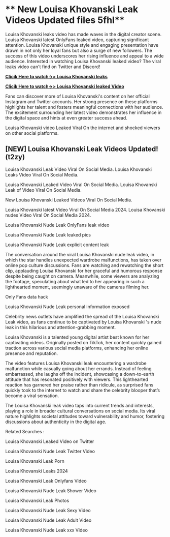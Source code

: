 
# ** New Louisa Khovanski Leak Videos Updated files 5fhl** #

  Louisa Khovanski   leaks video has made waves in the digital creator scene.  Louisa Khovanski   latest OnlyFans leaked video, capturing significant attention.  Louisa Khovanski   unique style and engaging presentation have drawn in not only her loyal fans but also a surge of new followers. The success of this video underscores her rising influence and appeal to a wide audience. Interested in watching Louisa Khovanski   leaked video? The viral leaks video can't find on Twitter and Discord!

**[Clicik Here to watch->>  Louisa Khovanski  leaks ](http://xflirt.top)**

**[Clicik Here to watch->>  Louisa Khovanski leaked Video](http://xflirt.top)**

Fans can discover more of Louisa Khovanski's content on her official Instagram and Twitter accounts. Her strong presence on these platforms highlights her talent and fosters meaningful connections with her audience. The excitement surrounding her latest video demonstrates her influence in the digital space and hints at even greater success ahead.

  Louisa Khovanski   video Leaked Viral On the internet and shocked viewers on other social platforms.

## [NEW] Louisa Khovanski   Leak Videos Updated!  (t2zy) ##

  Louisa Khovanski   Leak Video Viral On Social Media.  Louisa Khovanski   Leaks Video Viral On Social Media.

  Louisa Khovanski   Leaked Video Viral On Social Media.  Louisa Khovanski   Leak of Video Viral On Social Media.

New Louisa Khovanski   Leaked Videos Viral On Social Media.

  Louisa Khovanski   latest Video Viral On Social Media 2024.  Louisa Khovanski   nudes Video Viral On Social Media 2024.

  Louisa Khovanski   Nude Leak OnlyFans leak video

  Louisa Khovanski   Nude Leak leaked pics

  Louisa Khovanski   Nude Leak explicit content leak

The conversation around the viral Louisa Khovanski   nude leak video, in which the star handles unexpected wardrobe malfunctions, has taken over online pop culture discussions. Fans are watching and rewatching the short clip, applauding Louisa Khovanski   for her graceful and humorous response despite being caught on camera. Meanwhile, some viewers are analyzing the footage, speculating about what led to her appearing in such a lighthearted moment, seemingly unaware of the cameras filming her.

Only Fans data hack

  Louisa Khovanski   Nude Leak personal information exposed

Celebrity news outlets have amplified the spread of the Louisa Khovanski   Leak video, as fans continue to be captivated by Louisa Khovanski  's nude leak in this hilarious and attention-grabbing moment.

  Louisa Khovanski   is a talented young digital artist best known for her captivating videos. Originally posted on TikTok, her content quickly gained traction across various social media platforms, enhancing her online presence and reputation.

The video features Louisa Khovanski   leak encountering a wardrobe malfunction while casually going about her errands. Instead of feeling embarrassed, she laughs off the incident, showcasing a down-to-earth attitude that has resonated positively with viewers. This lighthearted reaction has garnered her praise rather than ridicule, as surprised fans quickly took to the internet to watch and share the celebrity blooper that’s become a viral sensation.

The Louisa Khovanski   leak video taps into current trends and interests, playing a role in broader cultural conversations on social media. Its viral nature highlights societal attitudes toward vulnerability and humor, fostering discussions about authenticity in the digital age.

Related Searches :

  Louisa Khovanski   Leaked Video on Twitter

  Louisa Khovanski   Nude Leak Twitter Video

  Louisa Khovanski   Leak Porn

  Louisa Khovanski   Leaks 2024

  Louisa Khovanski   Leak Onlyfans Video

  Louisa Khovanski   Nude Leak Shower Video

  Louisa Khovanski   Leak Photos

  Louisa Khovanski   Nude Leak Sexy Video

  Louisa Khovanski   Nude Leak Adult Video

  Louisa Khovanski   Nude Leak xxx Video


